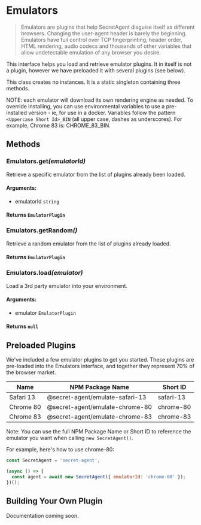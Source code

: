 # Emulators

> Emulators are plugins that help SecretAgent disguise itself as different browsers. Changing the user-agent header is barely the beginning. Emulators have full control over TCP fingerprinting, header order, HTML rendering, audio codecs and thousands of other variables that allow undetectable emulation of any browser you desire.

This interface helps you load and retrieve emulator plugins. It in itself is not a plugin, however we have preloaded it with several plugins (see below).

This class creates no instances. It is a static singleton containing three methods.

NOTE: each emulator will download its own rendering engine as needed. To override installing, you can use environmental variables to use a pre-installed version - ie, for use in a docker. Variables follow the pattern `<Uppercase Short Id>_BIN` (all upper case, dashes as underscores). For example, Chrome 83 is: CHROME_83_BIN.

## Methods

### Emulators.get<em>(emulatorId)</em>

Retrieve a specific emulator from the list of plugins already been loaded.

#### **Arguments**:

- emulatorId `string`

#### **Returns** `EmulatorPlugin`

### Emulators.getRandom<em>()</em>

Retrieve a random emulator from the list of plugins already loaded.

#### **Returns** `EmulatorPlugin`

### Emulators.load<em>(emulator)</em>

Load a 3rd party emulator into your environment.

#### **Arguments**:

- emulator `EmulatorPlugin`

#### **Returns** `null`

## Preloaded Plugins

We've included a few emulator plugins to get you started. These plugins are pre-loaded into the Emulators interface, and together they represent 70% of the browser market.

<p class="show-table-header"></p>

| Name        | NPM Package Name                  | Short ID    |
| ----------- | --------------------------------- | ----------- |
| Safari 13   | @secret-agent/emulate-safari-13   | safari-13   | 
| Chrome 80   | @secret-agent/emulate-chrome-80   | chrome-80   |
| Chrome 83   | @secret-agent/emulate-chrome-83   | chrome-83   |

Note: You can use the full NPM Package Name or Short ID to reference the emulator you want when calling `new SecretAgent()`.

For example, here's how to use chrome-80:

```js
const SecretAgent = 'secret-agent';

(async () => {
  const agent = await new SecretAgent({ emulatorId: 'chrome-80' });
})();
```

## Building Your Own Plugin

Documentation coming soon.
